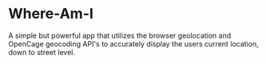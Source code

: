 # Where-Am-I
A simple but powerful app that utilizes the browser geolocation and OpenCage geocoding API's to accurately display the users current location, down to street level.
